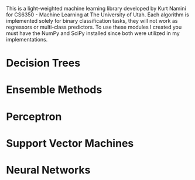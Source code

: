 This is a light-weighted machine learning library developed by Kurt Namini for CS6350 - Machine Learning at The University of Utah. Each algorithm is implemented solely for binary classification tasks, they will not work as regressors or multi-class predictors. To use these modules I created you must have the NumPy and SciPy installed since both were utilized in my implementations.

# Decision Trees

# Ensemble Methods

# Perceptron

# Support Vector Machines

# Neural Networks
